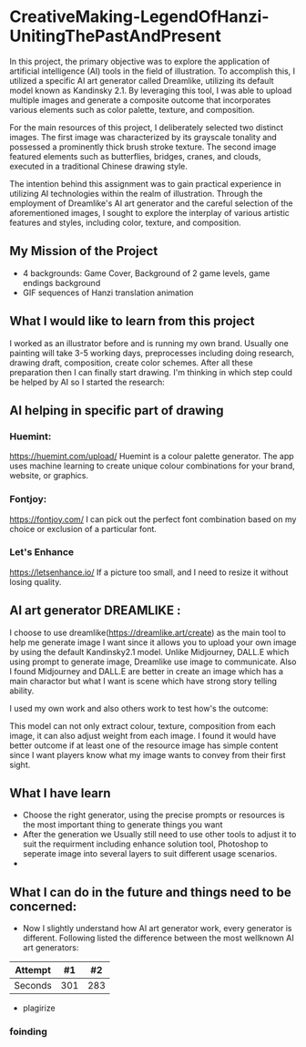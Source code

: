 # CreativeMaking-LegendOfHanzi-UnitingThePastAndPresent

In this project, the primary objective was to explore the application of artificial intelligence (AI) tools in the field of illustration. To accomplish this, I utilized a specific AI art generator called Dreamlike, utilizing its default model known as Kandinsky 2.1. By leveraging this tool, I was able to upload multiple images and generate a composite outcome that incorporates various elements such as color palette, texture, and composition.

For the main resources of this project, I deliberately selected two distinct images. The first image was characterized by its grayscale tonality and possessed a prominently thick brush stroke texture. The second image featured elements such as butterflies, bridges, cranes, and clouds, executed in a traditional Chinese drawing style.

The intention behind this assignment was to gain practical experience in utilizing AI technologies within the realm of illustration. Through the employment of Dreamlike's AI art generator and the careful selection of the aforementioned images, I sought to explore the interplay of various artistic features and styles, including color, texture, and composition.

## My Mission of the Project
- 4 backgrounds: Game Cover, Background of 2 game levels, game endings background
- GIF sequences of Hanzi translation animation

## What I would like to learn from this project
I worked as an illustrator before and is running my own brand. Usually one painting will take 3-5 working days, preprocesses including doing research, drawing draft, composition, create color schemes. After all these preparation then I can finally start drawing. I'm thinking in which step could be helped by AI so I started the research:

## AI helping in specific part of drawing
### Huemint:
https://huemint.com/upload/
Huemint is a colour palette generator. The app uses machine learning to create unique colour combinations for your brand, website, or graphics.
### Fontjoy:
https://fontjoy.com/
I can pick out the perfect font combination based on my choice or exclusion of a particular font.

### Let's Enhance
https://letsenhance.io/
If a picture too small, and I need to resize it without losing quality.

## AI art generator DREAMLIKE :
I choose to use dreamlike(https://dreamlike.art/create) as the main tool to help me generate image I want since it allows you to upload your own image by using the default Kandinsky2.1 model. Unlike Midjourney, DALL.E which using prompt to generate image, Dreamlike use image to communicate. Also I found Midjourney and DALL.E are better in create an image which has a main charactor but what I want is scene which have strong story telling ability.

I used my own work and also others work to test how's the outcome:

This model can not only extract colour, texture, composition from each image, it can also adjust weight from each image. I found it would have better outcome if at least one of the resource image has simple content since I want players know what my image wants to convey from their first sight.

## What I have learn 
- Choose the right generator, using the precise prompts or resources is the most important thing to generate things you want
- After the generation we Usually still need to use other tools to adjust it to suit the requirment including enhance solution tool, Photoshop to seperate image into several layers to suit different usage scenarios.
- 

## What I can do in the future and things need to be concerned:
- Now I slightly understand how AI art generator work, every generator is different. Following listed the difference between the most wellknown AI art generators:

| Attempt | #1    | #2    |
| :---:   | :---: | :---: |
| Seconds | 301   | 283   |

- plagirize 

### foinding 
